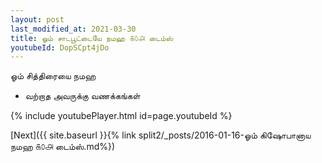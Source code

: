 ```yaml
---
layout: post
last_modified_at: 2021-03-30
title: ஓம் சாடபூட்டையே நமஹ ௧௦௮ டைம்ஸ்
youtubeId: DopSCpt4jDo
---
```

 
 
 ஓம் சித்திரையை நமஹ  
 
 - வற்றாத அவருக்கு வணக்கங்கள் 
 
  
 
  
 
 
 
 
 
 


{% include youtubePlayer.html id=page.youtubeId %}
 
[Next]({{ site.baseurl }}{% link  split2/_posts/2016-01-16-ஓம் கிஷோபானாய நமஹ ௧௦௮ டைம்ஸ்.md%})
 
